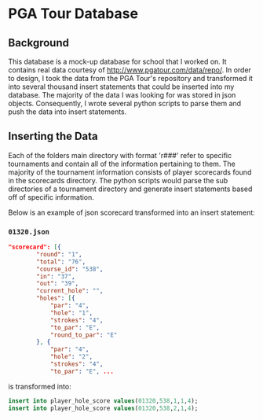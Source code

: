# PGA Tour Database
## Background

This database is a mock-up database for school that I worked on. It contains real data courtesy of http://www.pgatour.com/data/repo/. In order to design, I took the data from the PGA Tour's repository and transformed it into several thousand insert statements that could be inserted into my database. The majority of the data I was looking for was stored in json objects. Consequently, I wrote several python scripts to parse them and push the data into insert statements. 

## Inserting the Data
Each of the folders main directory with format 'r###' refer to specific tournaments and contain all of the information pertaining to them. The majority of the tournament information consists of player scorecards found in the scorecards directory.  The python scripts would parse the sub directories of a tournament directory and generate insert statements based off of specific information. 

Below is an example of json scorecard transformed into an insert statement:

### `01320.json`

```json
"scorecard": [{
		"round": "1",
		"total": "76",
		"course_id": "538",
		"in": "37",
		"out": "39",
		"current_hole": "",
		"holes": [{
			"par": "4",
			"hole": "1",
			"strokes": "4",
			"to_par": "E",
			"round_to_par": "E"
		}, {
			"par": "4",
			"hole": "2",
			"strokes": "4",
			"to_par": "E", ...
```

is transformed into: 
```sql
insert into player_hole_score values(01320,538,1,1,4);
insert into player_hole_score values(01320,538,2,1,4);

```
